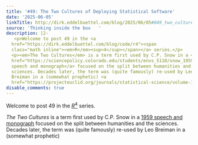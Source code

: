 ```yaml
---
title: '#49: The Two Cultures of Deploying Statistical Software'
date: '2025-06-05'
linkTitle: http://dirk.eddelbuettel.com/blog/2025/06/05#049_two_cultures
source: 'Thinking inside the box   '
description: |2-
   <p>Welcome to post 49 in the <a
  href="https://dirk.eddelbuettel.com/blog/code/r4"><span
  class="math inline"><em>R</em><sup>4</sup></span></a> series.</p>
  <p><em>The Two Cultures</em> is a term first used by C.P. Snow in a <a
  href="https://sciencepolicy.colorado.edu/students/envs_5110/snow_1959.pdf">1959
  speech and monograph</a> focused on the split between humanities and the
  sciences. Decades later, the term was (quite famously) re-used by Leo
  Breiman in a (somewhat prophetic) <a
  href="https://projecteuclid.org/journals/statistical-science/volume-16/issue-3/Statistical-Modeling--The-Two-Cultures-with-c ...
disable_comments: true
---
```

 <p>Welcome to post 49 in the <a
href="https://dirk.eddelbuettel.com/blog/code/r4"><span
class="math inline"><em>R</em><sup>4</sup></span></a> series.</p>
<p><em>The Two Cultures</em> is a term first used by C.P. Snow in a <a
href="https://sciencepolicy.colorado.edu/students/envs_5110/snow_1959.pdf">1959
speech and monograph</a> focused on the split between humanities and the
sciences. Decades later, the term was (quite famously) re-used by Leo
Breiman in a (somewhat prophetic) <a
href="https://projecteuclid.org/journals/statistical-science/volume-16/issue-3/Statistical-Modeling--The-Two-Cultures-with-c ...